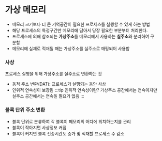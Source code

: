 # 가상 메모리
- 메모리 크기보다 더 큰 기억공간이 필요한 프로세스를 실행할 수 있게 하는 방법  
- 해당 프로세스의 특정구간만 메모리에 담아서 당장 필요한 부분부터 처리한다.
- 프로세스에 의해 참조되는 **가상주소**를 메모리에서 사용하는 **실주소**와 분리하여 구분함
- 메모리에 실제로 적재될 때는 가상주소를 실주소로 매핑되어 사용함

### 사상
프로세스 실행을 위해 가상주소를 실주소로 변환하는 것
- 동적 주소 변환(DAT): 프로세스가 실행되는 동안 사상
- 인위적 연속성이 보장됨
:::tip 인위적 연속성이란?
가상주소 공간에서는 연속이지만 실주소 공간에서는 연속일 필요가 없음
:::

### 블록 단위 주소 변환
- 블록 단위로 분류하여 각 블록이 메모리의 어디에 위치하는지를 관리
- 블록이 작아지면 사상정보 커짐
- 블록이 커지면 블록 전송시간도 증가 및 적재할 프로세스 수 감소